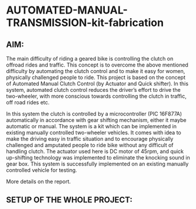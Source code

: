 # AUTOMATED-MANUAL-TRANSMISSION-kit-fabrication

## AIM:

The main difficulty of riding a geared bike is controlling the clutch on offroad 
rides and traffic. This concept is to overcome the above mentioned difficulty 
by automating the clutch control and to make it easy for women, physically challenged people to ride. This project is based on the concept of Automated 
Manual Clutch Control (by Actuator and Quick shifter). In this system, 
automated clutch control reduces the driver’s effort to drive the two-wheeler,
with more conscious towards controlling the clutch in traffic, off road rides etc.

In this system the clutch is controlled by a microcontroller (PIC 16F877A) 
automatically in accordance with gear shifting mechanism, either it maybe 
automatic or manual. The system is a kit which can be implemented in existing 
manually controlled two-wheeler vehicles. It comes with idea to make the 
driving easy in traffic situation and to encourage physically challenged and 
amputated people to ride bike without any difficult of handling clutch. The 
actuator used here is DC motor of 45rpm, and quick up-shifting technology was implemented to eliminate the knocking sound in gear box. 
This system is successfully implemented on an existing manually  
controlled vehicle for testing.   


More details on the report.

## SETUP OF THE WHOLE PROJECT:

